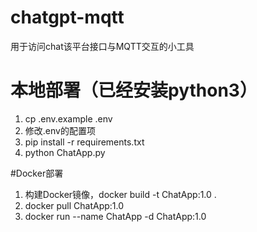 # chatgpt-mqtt
用于访问chat该平台接口与MQTT交互的小工具

# 本地部署（已经安装python3）
1. cp .env.example .env
2. 修改.env的配置项
3. pip install -r requirements.txt
4. python ChatApp.py

#Docker部署
1. 构建Docker镜像，docker build  -t ChatApp:1.0 .
2. docker pull ChatApp:1.0
3. docker run --name ChatApp -d ChatApp:1.0
